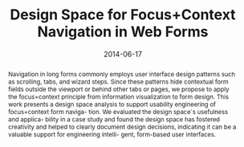 ---
abstract: Navigation in long forms commonly employs user interface design patterns
  such as scrolling, tabs, and wizard steps. Since these patterns hide contextual
  form fields outside the viewport or behind other tabs or pages, we propose to apply
  the focus+context principle from information visualization to form design. This
  work presents a design space analysis to support usability engineering of focus+context
  form naviga- tion. We evaluated the design space´s usefulness and applica- bility
  in a case study and found the design space has fostered creativity and helped to
  clearly document design decisions, indicating it can be a valuable support for engineering
  intelli- gent, form-based user interfaces.
authors:
- Johannes Harms
- Christoph Wimmer
- Karin Kappel
- Thomas Grechenig
date: '2014-06-17'
featured: false
links:
- name: Publik
  url: https://publik.tuwien.ac.at/showentry.php?ID=235997&lang=2
publication_types:
- '1'
publishDate: '2014-06-17'
specifics: 'Vortrag: ACM SIGCHI Symposium on Engineering Interactive Computing Systems
  (EICS 2014), Rome, Italy; 17.06.2014 - 20.06.2014; in: "Proceedings of the 2014
  ACM SIGCHI symposium on Engineering interactive computing systems", ACM, New York,
  NY, USA (2014), ISBN: 978-1-4503-2725-1; S. 39 - 44.'
title: Design Space for Focus+Context Navigation in Web Forms
url_pdf: ''
---